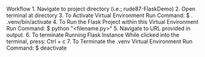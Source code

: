 Workflow
    1. Navigate to project directory (i.e.; rude87-FlaskDemo)
    2. Open terminal at directory
    3. To Activate Virtual Environment
        Run Command: $ . .venv/bin/activate
    4. To Run the Flask Project within this Virtual Environment
        Run Command: $ python "<filename.py>"
    5. Navigate to URL provided in output.
    6. To terminate Running Flask Instance
        While clicked into the terminal, press: Ctrl + c
    7. To Terminate the .venv Virtual Environment
        Run Command: $ deactivate